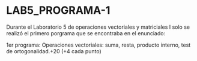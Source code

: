 # LAB5_PROGRAMA-1

Durante el Laboratorio 5 de operaciones vectoriales y matriciales I solo se realizó el primero porgrama  que se encontraba en el enunciado: 

1er programa: Operaciones vectoriales: suma, resta, producto interno, test de ortogonalidad.+20 (+4 cada punto)
